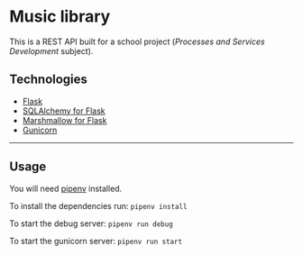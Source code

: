 # Music library
This is a REST API built for a school project (*Processes and Services Development* subject).

## Technologies
- [Flask](https://flask.palletsprojects.com/)
- [SQLAlchemy for Flask](https://flask-sqlalchemy.palletsprojects.com/)
- [Marshmallow for Flask](https://flask-marshmallow.readthedocs.io/)
- [Gunicorn](https://gunicorn.org/)
---
## Usage
You will need [pipenv](https://pipenv.pypa.io/) installed.

To install the dependencies run: `pipenv install`

To start the debug server: `pipenv run debug`

To start the gunicorn server: `pipenv run start`
